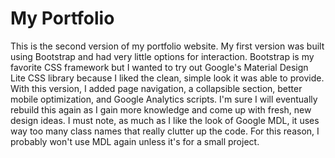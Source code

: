 # My Portfolio

This is the second version of my portfolio 
website. My first version was built using 
Bootstrap and had very little options for 
interaction. Bootstrap is my favorite CSS 
framework but I wanted to try out Google's 
Material Design Lite CSS library because I 
liked the clean, simple look it was able to 
provide. With this version, I added page 
navigation, a collapsible section, better 
mobile optimization, and Google Analytics 
scripts. I'm sure I will eventually rebuild 
this again as I gain more knowledge and come 
up with fresh, new design ideas. I must 
note, as much as I like the look of Google 
MDL, it uses way too many class names that 
really clutter up the code. For this reason, 
I probably won't use MDL again unless it's 
for a small project.
